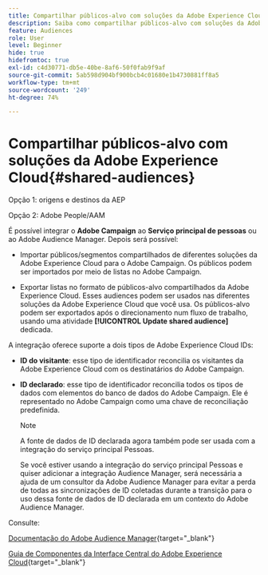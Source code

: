 ```yaml
---
title: Compartilhar públicos-alvo com soluções da Adobe Experience Cloud
description: Saiba como compartilhar públicos-alvo com soluções da Adobe Experience Cloud
feature: Audiences
role: User
level: Beginner
hide: true
hidefromtoc: true
exl-id: c4d30771-db5e-40be-8af6-50f0fab9f9af
source-git-commit: 5ab598d904bf900bcb4c01680e1b4730881ff8a5
workflow-type: tm+mt
source-wordcount: '249'
ht-degree: 74%

---
```


# Compartilhar públicos-alvo com soluções da Adobe Experience Cloud{#shared-audiences}


Opção 1: origens e destinos da AEP

Opção 2: Adobe People/AAM

É possível integrar o **Adobe Campaign** ao **Serviço principal de pessoas** ou ao Adobe Audience Manager. Depois será possível:

* Importar públicos/segmentos compartilhados de diferentes soluções da Adobe Experience Cloud para o Adobe Campaign. Os públicos podem ser importados por meio de listas no Adobe Campaign.

* Exportar listas no formato de públicos-alvo compartilhados da Adobe Experience Cloud. Esses audiences podem ser usados nas diferentes soluções da Adobe Experience Cloud que você usa. Os públicos-alvo podem ser exportados após o direcionamento num fluxo de trabalho, usando uma atividade **[!UICONTROL Update shared audience]** dedicada.

A integração oferece suporte a dois tipos de Adobe Experience Cloud IDs:

* **ID do visitante**: esse tipo de identificador reconcilia os visitantes da Adobe Experience Cloud com os destinatários do Adobe Campaign.
* **ID declarado**: esse tipo de identificador reconcilia todos os tipos de dados com elementos do banco de dados do Adobe Campaign. Ele é representado no Adobe Campaign como uma chave de reconciliação predefinida.

  >[!NOTE]
  >
  > A fonte de dados de ID declarada agora também pode ser usada com a integração do serviço principal Pessoas.
  >
  >Se você estiver usando a integração do serviço principal Pessoas e quiser adicionar a integração Audience Manager, será necessária a ajuda de um consultor da Adobe Audience Manager para evitar a perda de todas as sincronizações de ID coletadas durante a transição para o uso dessa fonte de dados de ID declarada em um contexto do Adobe Audience Manager.

Consulte:

[Documentação do Adobe Audience Manager](https://experienceleague.adobe.com/docs/experience-cloud-kcs/kbarticles/KA-16471.html?lang=pt-BR){target="_blank"}

[Guia de Componentes da Interface Central do Adobe Experience Cloud](https://experienceleague.adobe.com/docs/core-services/interface/services/audiences/audience-library.html?lang=pt-BR){target="_blank"}
